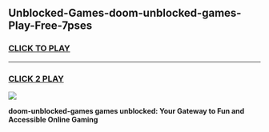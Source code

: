 
## Unblocked-Games-doom-unblocked-games-Play-Free-7pses
<h3>
<a href="https://premium76.site?title=doom-unblocked-games&ref=10A">CLICK TO PLAY</a></h3>
<hr>

<h3>
<a href="https://premium76.site?title=doom-unblocked-games&ref=10A">CLICK 2 PLAY</a>
  
</h3>

<a href="https://premium76.site?title=doom-unblocked-games&ref=10A"><img src="https://clearcache.store/games.png"></a>


**doom-unblocked-games games unblocked: Your Gateway to Fun and Accessible Online Gaming**
